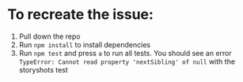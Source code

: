 # To recreate the issue:

1. Pull down the repo
1. Run `npm install` to install dependencies
1. Run `npm test` and press `a` to run all tests. You should see an error `TypeError: Cannot read property 'nextSibling' of null` with the storyshots test
